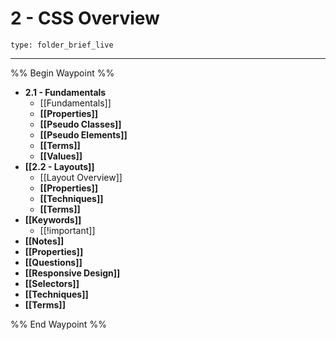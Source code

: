# 2 - CSS Overview
 
```ccard
type: folder_brief_live
```
 
---

%% Begin Waypoint %%
- **2.1 - Fundamentals**
	- [[Fundamentals]]
	- **[[Properties]]**
	- **[[Pseudo Classes]]**
	- **[[Pseudo Elements]]**
	- **[[Terms]]**
	- **[[Values]]**
- **[[2.2 - Layouts]]**
	- [[Layout Overview]]
	- **[[Properties]]**
	- **[[Techniques]]**
	- **[[Terms]]**
- **[[Keywords]]**
	- [[!important]]
- **[[Notes]]**
- **[[Properties]]**
- **[[Questions]]**
- **[[Responsive Design]]**
- **[[Selectors]]**
- **[[Techniques]]**
- **[[Terms]]**

%% End Waypoint %%